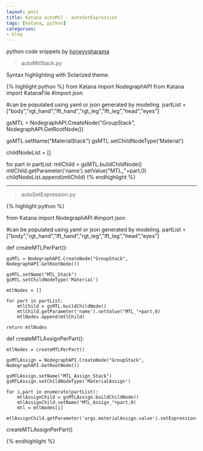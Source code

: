 ```yaml
---
layout: post
title: Katana autoMtl - autoSetExpression
tags: [katana, python]
categories:
- blog
---
```

python code snippets by [honeyysharama ](https://github.com/honeyysharma/Katana)

> autoMtlStack.py

Syntax highlighting with Solarized theme.

{% highlight python %}
from Katana import NodegraphAPI
from Katana import KatanaFile
#import json

#can be populated using yaml or json generated by modeling.
partList = ["body","rgt_hand","lft_hand","rgt_leg","lft_leg","head","eyes"]

gsMTL = NodegraphAPI.CreateNode("GroupStack", NodegraphAPI.GetRootNode())

gsMTL.setName("MaterialStack")
gsMTL.setChildNodeType('Material')

childNodeList = []

for part in partList:
    mtlChild = gsMTL.buildChildNode()
    mtlChild.getParameter('name').setValue("MTL_"+part,0)
    childNodeList.append(mtlChild)
{% endhighlight %}

---

> autoSetExpression.py

{% highlight python %}

from Katana import NodegraphAPI
#import json

#can be populated using yaml or json generated by modeling.
partList = ["body","rgt_hand","lft_hand","rgt_leg","lft_leg","head","eyes"]

def createMTLPerPart():

    gsMTL = NodegraphAPI.CreateNode("GroupStack", NodegraphAPI.GetRootNode())
    
    gsMTL.setName("MTL_Stack")
    gsMTL.setChildNodeType('Material')

    mtlNodes = []
    
    for part in partList:
        mtlChild = gsMTL.buildChildNode()
        mtlChild.getParameter('name').setValue("MTL_"+part,0)
        mtlNodes.append(mtlChild)

    return mtlNodes

def createMTLAssignPerPart():

    mtlNodes = createMTLPerPart()

    gsMTLAssign = NodegraphAPI.CreateNode("GroupStack", NodegraphAPI.GetRootNode())
    
    gsMTLAssign.setName("MTL_Assign_Stack")
    gsMTLAssign.setChildNodeType('MaterialAssign')
    
    for i,part in enumerate(partList):
        mtlAssignChild = gsMTLAssign.buildChildNode()
        mtlAssignChild.setName("MTL_Assign_"+part,0)
        mtl = mtlNodes[i]
        mtlAssignChild.getParameter('args.materialAssign.value').setExpression("scenegraphLocationFromNode(getNode('"+mtl.getParameter('name').getValue(0)+"'))")

createMTLAssignPerPart()

{% endhighlight %}
